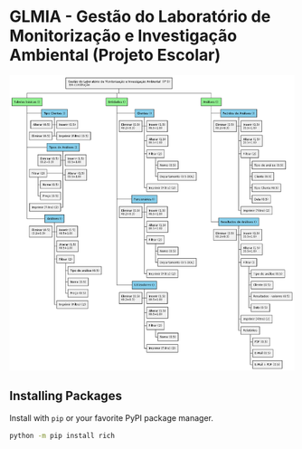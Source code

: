 # GLMIA - Gestão do Laboratório de Monitorização e Investigação Ambiental (Projeto Escolar)

![Arquitetura do Projeto](https://github.com/JMatoso/glmia/blob/main/assets/image.png)

## Installing Packages

Install with `pip` or your favorite PyPI package manager.

```sh
python -m pip install rich
```
